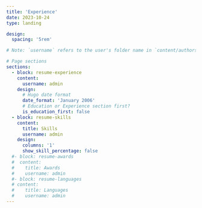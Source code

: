 ```yaml
---
title: 'Experience'
date: 2023-10-24
type: landing

design:
  spacing: '5rem'

# Note: `username` refers to the user's folder name in `content/authors/`

# Page sections
sections:
  - block: resume-experience
    content:
      username: admin
    design:
      # Hugo date format
      date_format: 'January 2006'
      # Education or Experience section first?
      is_education_first: false
  - block: resume-skills
    content:
      title: Skills
      username: admin
    design:
      columns: '1'
      show_skill_percentage: false
  #- block: resume-awards
  #  content:
  #    title: Awards
  #    username: admin
  #- block: resume-languages
  # content:
  #    title: Languages
  #    username: admin
---
```

